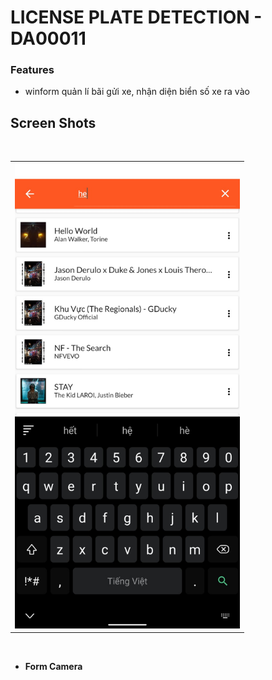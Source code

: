 # LICENSE PLATE DETECTION - DA00011
### Features
- winform quản lí bãi gửi xe, nhận diện biển số xe ra vào
## Screen Shots
<br>
<div align="center">
   <table align="center" border="0" >
  <tr>
    <td><img width=360 src="https://raw.githubusercontent.com/thqnhngqn-dev/musik-player/master/screenshots/device-2022-11-11-sreach.jpg"/></td>
  </table>
  </div>
<br>


- **Form Camera**

